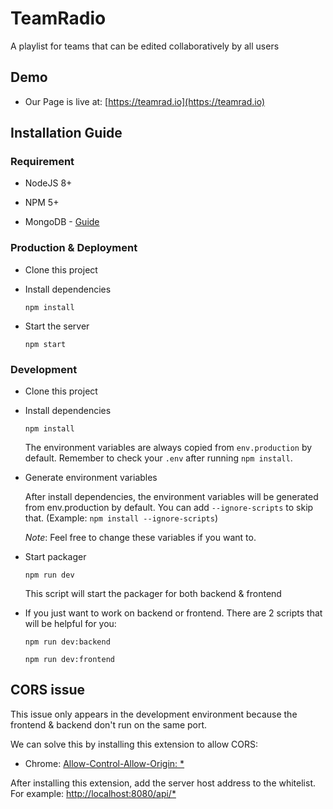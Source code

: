 
# TeamRadio

A playlist for teams that can be edited collaboratively by all users

## Demo

- Our Page is live at: [https://teamrad.io](https://teamrad.io)

## Installation Guide

### Requirement

* NodeJS 8+ 

* NPM 5+

* MongoDB - [Guide](https://docs.mongodb.com/manual/tutorial/install-mongodb-on-windows/#configure-a-windows-service-for-mongodb-community-edition)

### Production & Deployment

* Clone this project

* Install dependencies
  ```
  npm install
  ```

* Start the server
  ```
  npm start
  ```

### Development

* Clone this project

* Install dependencies
  ```
  npm install
  ```

  The environment variables are always copied from `env.production` by default. Remember to check your `.env` after running `npm install`.

* Generate environment variables

  After install dependencies, the environment variables will be generated from env.production by default. You can add `--ignore-scripts` to skip that. (Example: `npm install --ignore-scripts`)

  _Note_: Feel free to change these variables if you want to.

* Start packager
  ```
  npm run dev
  ```
  This script will start the packager for both backend & frontend

* If you just want to work on backend or frontend. There are 2 scripts that will be helpful for you:
  ```
  npm run dev:backend
  ```
  ```
  npm run dev:frontend
  ```

## CORS issue

This issue only appears in the development environment because the frontend & backend don't run on the same port.

We can solve this by installing this extension to allow CORS: 
- Chrome: [Allow-Control-Allow-Origin: *](https://chrome.google.com/webstore/detail/allow-control-allow-origi/nlfbmbojpeacfghkpbjhddihlkkiljbi?hl=en)

After installing this extension, add the server host address to the whitelist. For example: [http://localhost:8080/api/*]()
